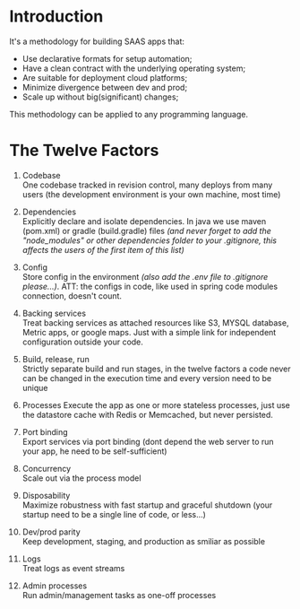 # Introduction
It's a methodology for building SAAS apps that:
- Use declarative formats for setup automation;
- Have a clean contract with the underlying operating system;
- Are suitable for deployment cloud platforms;
- Minimize divergence between dev and prod; 
- Scale up without big(significant) changes;

This methodology can be applied to any programming language.

# The Twelve Factors
1. Codebase\
One codebase tracked in revision control, many deploys from many users (the development environment is your own machine, most time)

2. Dependencies\
Explicitly declare and isolate dependencies. In java we use maven (pom.xml) or gradle (build.gradle) files _(and never forget to add the "node_modules" or other dependencies folder to your .gitignore, this affects the users of the first item of this list)_

3. Config\
Store config in the environment _(also add the .env file to .gitignore please...)_. ATT: the configs in code, like used in spring code modules connection, doesn't count.

4. Backing services\
Treat backing services as attached resources like S3, MYSQL database, Metric apps, or google maps. Just with a simple link for independent configuration outside your code.

5. Build, release, run\
Strictly separate build and run stages, in the twelve factors a code never can be changed in the execution time and every version need to be unique

6. Processes
Execute the app as one or more stateless processes, just use the datastore cache with Redis or Memcached, but never persisted.

7. Port binding\
Export services via port binding (dont depend the web server to run your app, he need to be self-sufficient)

8. Concurrency\
Scale out via the process model

9. Disposability\
Maximize robustness with fast startup and graceful shutdown (your startup need to be a single line of code, or less...)

10. Dev/prod parity\
Keep development, staging, and production as smiliar as possible

11. Logs\
Treat logs as event streams

12. Admin processes\
Run admin/management tasks as one-off processes



